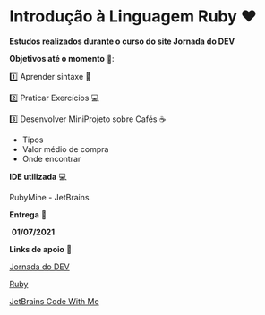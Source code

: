 # Introdução à Linguagem Ruby :heart:

**Estudos realizados durante o curso do site Jornada do DEV**

**Objetivos até o momento** :dart::

:one: Aprender sintaxe :memo:

:two: Praticar Exercícios :computer:

:three: Desenvolver MiniProjeto sobre Cafés :coffee:

- Tipos
- Valor médio de compra 
- Onde encontrar

**IDE utilizada** :computer:

RubyMine - JetBrains 

**Entrega** :calendar:

​	**01/07/2021**

**Links de apoio** :link:

[Jornada do DEV](https://jornadadodev.com.br/cursos/curso-de-ruby)

[Ruby](https://www.ruby-lang.org/pt/)

[JetBrains Code With Me](https://www.jetbrains.com/help/ruby/code-with-me.html)





